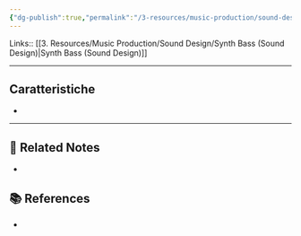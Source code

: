 ```yaml
---
{"dg-publish":true,"permalink":"/3-resources/music-production/sound-design/fm-bass-sound-design/","tags":["type/note"]}
---
```


Links:: [[3. Resources/Music Production/Sound Design/Synth Bass (Sound Design)\|Synth Bass (Sound Design)]]

---

## Caratteristiche

- 






---
## 🔗 Related Notes

- 

## 📚 References

- 